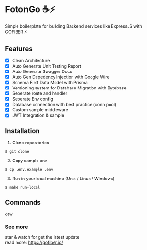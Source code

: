 # FotonGo ☕️⚡️
  Simple boilerplate for building Backend services like ExpressJS with GOFIBER ⚡️

## Features
- [x] Clean Architecture
- [x] Auto Generate Unit Testing Report
- [x] Auto Generate Swagger Docs
- [x] Auto Gen Depedency Injection with Google Wire
- [x] Schema First Data Model with Prisma
- [x] Versioning system for Database Migration with Bytebase
- [x] Seperate route and handler
- [x] Seperate Env config
- [x] Database connection with best practice (conn pool)
- [x] Custom sample middleware
- [x] JWT Integration & sample

## Installation
1. Clone repositories
```
$ git clone
```
2. Copy sample env
```
$ cp .env.example .env
```
3. Run in your local machine (Unix / Linux / Windows)
```
$ make run-local
```

## Commands
otw

### See more
star & watch for get the latest update <br />
read more: https://gofiber.io/